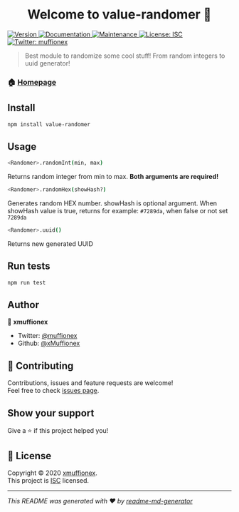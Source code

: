 <h1 align="center">Welcome to value-randomer 👋</h1>
<p>
  <a href="https://www.npmjs.com/package/value-randomer" target="_blank">
    <img alt="Version" src="https://img.shields.io/npm/v/value-randomer.svg">
  </a>
  <a href="https://github.com/xMuffionex/value-randomer#readme" target="_blank">
    <img alt="Documentation" src="https://img.shields.io/badge/documentation-yes-brightgreen.svg" />
  </a>
  <a href="https://github.com/xMuffionex/value-randomer/graphs/commit-activity" target="_blank">
    <img alt="Maintenance" src="https://img.shields.io/badge/Maintained%3F-yes-green.svg" />
  </a>
  <a href="https://github.com/xMuffionex/value-randomer/blob/master/LICENSE" target="_blank">
    <img alt="License: ISC" src="https://img.shields.io/github/license/xMuffionex/value-randomer" />
  </a>
  <a href="https://twitter.com/muffionex" target="_blank">
    <img alt="Twitter: muffionex" src="https://img.shields.io/twitter/follow/muffionex.svg?style=social" />
  </a>
</p>

> Best module to randomize some cool stuff! From random integers to uuid generator!

### 🏠 [Homepage](https://github.com/xMuffionex/value-randomer/)

## Install

```sh
npm install value-randomer
```

## Usage

```sh
<Randomer>.randomInt(min, max)
```
Returns random integer from min to max. **Both arguments are required!**

```sh
<Randomer>.randomHex(showHash?)
```
Generates random HEX number. showHash is optional argument. When showHash value is true, returns for example: `#7289da`, when false or not set `7289da`

```sh
<Randomer>.uuid()
```
Returns new generated UUID

## Run tests

```sh
npm run test
```

## Author

👤 **xmuffionex**

* Twitter: [@muffionex](https://twitter.com/muffionex)
* Github: [@xMuffionex](https://github.com/xMuffionex)

## 🤝 Contributing

Contributions, issues and feature requests are welcome!<br />Feel free to check [issues page](https://github.com/xMuffionex/value-randomer/issues). 

## Show your support

Give a ⭐️ if this project helped you!

## 📝 License

Copyright © 2020 [xmuffionex](https://github.com/xMuffionex).<br />
This project is [ISC](https://github.com/xMuffionex/value-randomer/blob/master/LICENSE) licensed.

***
_This README was generated with ❤️ by [readme-md-generator](https://github.com/kefranabg/readme-md-generator)_
